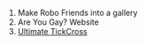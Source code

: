 1. Make Robo Friends into a gallery
2. Are You Gay? Website
3. [Ultimate TickCross](https://www.youtube.com/watch?v=37PC0bGMiTI)